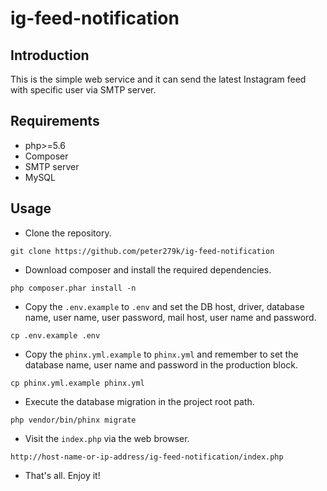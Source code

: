 # ig-feed-notification

## Introduction

This is the simple web service and it can send the latest Instagram feed with specific user via SMTP server.

## Requirements

- php>=5.6
- Composer
- SMTP server
- MySQL

## Usage

- Clone the repository.

```
git clone https://github.com/peter279k/ig-feed-notification
```

- Download composer and install the required dependencies.

```
php composer.phar install -n
```

- Copy the `.env.example` to `.env` and set the DB host, driver, database name, user name, user password, mail host, user name and password.

```
cp .env.example .env
```

- Copy the `phinx.yml.example` to `phinx.yml` and remember to set the database name, user name and password in the production block.

```
cp phinx.yml.example phinx.yml
```

- Execute the database migration in the project root path.

```
php vendor/bin/phinx migrate
```

- Visit the `index.php` via the web browser.

```
http://host-name-or-ip-address/ig-feed-notification/index.php
```

- That's all. Enjoy it!
